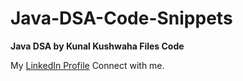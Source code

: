 # Java-DSA-Code-Snippets
**Java DSA by Kunal Kushwaha Files  Code**

My [LinkedIn Profile](https://www.linkedin.com/in/vashu-malik-663aa3208/) Connect with me.
